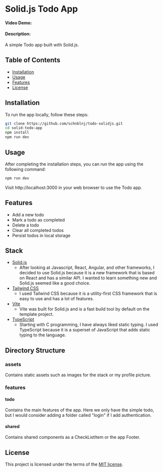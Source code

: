 # Solid.js Todo App
#### Video Demo:  <URL HERE>
#### Description:
A simple Todo app built with Solid.js.

## Table of Contents

- [Installation](#installation)
- [Usage](#usage)
- [Features](#features)
- [License](#license)

## Installation

To run the app locally, follow these steps:

```bash
git clone https://github.com/schnblnj/todo-solidjs.git
cd solid-todo-app
npm install
npm run dev
```

## Usage

After completing the installation steps, you can run the app using the following command:

```bash
npm run dev
```

Visit http://localhost:3000 in your web browser to use the Todo app.

## Features

- Add a new todo
- Mark a todo as completed
- Delete a todo
- Clear all completed todos
- Persist todos in local storage

## Stack

- [Solid.js](https://www.solidjs.com/)
  - After looking at Javascript, React, Angular, and other frameworks, I decided to use Solid.js because it is a new framework that is based on React and has a similar API. I wanted to learn something new and Solid.js seemed like a good choice.
- [Tailwind CSS](https://tailwindcss.com/)
  - I used Tailwind CSS because it is a utility-first CSS framework that is easy to use and has a lot of features.
- [Vite](https://vitejs.dev/)
  - Vite was built for Solid.js and is a fast build tool by default on the template project.
- [TypeScript](https://www.typescriptlang.org/)
  - Starting with C programming, I have always liked static typing. I used TypeScript because it is a superset of JavaScript that adds static typing to the language.

## Directory Structure

### assets

Contains static assets such as images for the stack or my profile picture.

### features

#### todo

Contains the main features of the app. Here we only have the simple todo,
but I would consider adding a folder called "login" if I add authentication.

#### shared


Contains shared components as a CheckListItem or the app Footer.

## License

This project is licensed under the terms of the [MIT license](/LICENSE).
